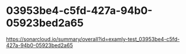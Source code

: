 # 03953be4-c5fd-427a-94b0-05923bed2a65
https://sonarcloud.io/summary/overall?id=examly-test_03953be4-c5fd-427a-94b0-05923bed2a65
